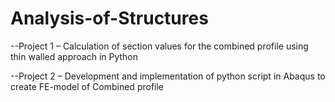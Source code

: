 # Analysis-of-Structures

--Project 1 – Calculation of section values for the combined profile using thin walled approach in Python

--Project 2 – Development and implementation of python script in Abaqus to create FE-model of Combined profile
